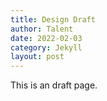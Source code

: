 ```yaml
---
title: Design Draft
author: Talent
date: 2022-02-03
category: Jekyll
layout: post
---
```


This is an draft page.
